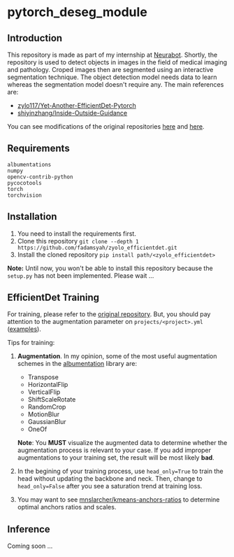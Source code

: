 # pytorch_deseg_module

## Introduction
This repository is made as part of my internship at [Neurabot](https://neurabot.io). Shortly, the repository is used to detect objects in images in the field of medical imaging and pathology. Croped images then are segmented using an interactive segmentation technique. The object detection model needs data to learn whereas the segmentation model doesn't require any. The main references are:
- [zylo117/Yet-Another-EfficientDet-Pytorch](https://github.com/zylo117/Yet-Another-EfficientDet-Pytorch)
- [shiyinzhang/Inside-Outside-Guidance](https://github.com/shiyinzhang/Inside-Outside-Guidance)

You can see modifications of the original repositories [here](zyolo_efficientdet/README.md) and [here](iog/README.md).

## Requirements
```
albumentations
numpy
opencv-contrib-python
pycocotools
torch
torchvision
```

## Installation
1. You need to install the requirements first.
2. Clone this repository `git clone --depth 1 https://github.com/fadamsyah/zyolo_efficientdet.git`
3. Install the cloned repository `pip install path/<zyolo_efficientdet>`

**Note:** Until now, you won't be able to install this repository because the `setup.py` has not been implemented. Please wait ...

## EfficientDet Training
For training, please refer to the [original repository](https://github.com/zylo117/Yet-Another-EfficientDet-Pytorch). But, you should pay attention to the augmentation parameter on `projects/<project>.yml` ([examples](projects)).

Tips for training:
1. **Augmentation**. In my opinion, some of the most useful augmentation schemes in the [albumentation](https://github.com/albumentations-team/albumentations) library are:
   - Transpose
   - HorizontalFlip
   - VerticalFlip
   - ShiftScaleRotate
   - RandomCrop
   - MotionBlur
   - GaussianBlur
   - OneOf

    **Note**: You **MUST** visualize the augmented data to determine whether the augmentation process is relevant to your case. If you add improper augmentations to your training set, the result will be most likely **bad**.
2. In the begining of your training process, use `head_only=True` to train the head without updating the backbone and neck. Then, change to `head_only=False` after you see a saturation trend at training loss.
3. You may want to see [mnslarcher/kmeans-anchors-ratios](https://github.com/mnslarcher/kmeans-anchors-ratios) to determine optimal anchors ratios and scales.

## Inference
Coming soon ...